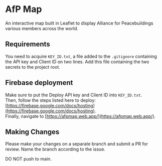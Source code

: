 # AfP Map
An interactive map built in Leaflet to display Alliance for Peacebuildings various members across the world.

## Requirements
You need to acquire `KEY_ID.txt`, a file added to the `.gitignore` containing the API key and Client ID on two lines. Add this file containing the two secrets to the project root. 

## Firebase deployment
Make sure to put the Deploy API key and Client ID into `KEY_ID.txt`.      
Then, follow the steps listed here to deploy: [https://firebase.google.com/docs/hosting](https://firebase.google.com/docs/hosting).    
Finally, navigate to [https://afpmap.web.app/](https://afpmap.web.app/).

## Making Changes
Please make your changes on a separate branch and submit a PR for review.  Name the branch according to the issue.

DO NOT push to main.
